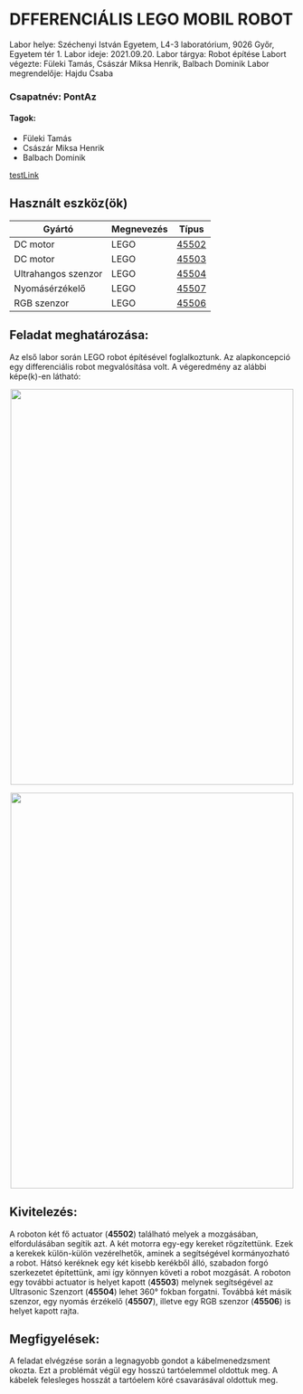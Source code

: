 # DFFERENCIÁLIS LEGO MOBIL ROBOT

Labor helye:				Széchenyi István Egyetem, L4-3 laboratórium,
9026 Győr, Egyetem tér 1.
Labor ideje:				2021.09.20.
Labor tárgya:			Robot építése
Labort végezte:			Füleki Tamás, Császár Miksa Henrik, Balbach Dominik
Labor megrendelője:		Hajdu Csaba
### Csapatnév: PontAz
#### Tagok:
<ul>
<li>Füleki Tamás</li>
<li>Császár Miksa Henrik</li>
<li>Balbach Dominik</li>
</ul>

[testLink](https://www.youtube.com/channel/UCJFZiqLMntJufDCHc6bQixg "TestLink")

## Használt eszköz(ök)

| Gyártó | Megnevezés  |  Típus |
| ------------ | ------------ | ------------ |
| DC motor | LEGO | [45502](https://www.lego.com/en-us/product/ev3-large-servo-motor-45502 "45502") |
| DC motor | LEGO | [45503](https://www.lego.com/en-us/product/ev3-medium-servo-motor-45503 "45503") |
| Ultrahangos szenzor | LEGO | [45504](https://www.lego.com/en-us/product/ev3-ultrasonic-sensor-45504 "45504") |
| Nyomásérzékelő | LEGO | [45507](https://www.lego.com/en-us/product/ev3-touch-sensor-45507 "45507") |
| RGB szenzor | LEGO | [45506](https://www.lego.com/en-us/product/ev3-color-sensor-45506 "45506") |

## Feladat meghatározása:
Az első labor során LEGO robot építésével foglalkoztunk. Az alapkoncepció egy differenciális robot megvalósítása volt. A végeredmény az alábbi képe(k)-en látható: 

<p align="center">
  <img width="500" height="700" src="https://github.com/robotlabor-education/PontAz/blob/main/image1.jpeg ">
</p>
<p align="center">
  <img width="500" height="700" src="https://github.com/robotlabor-education/PontAz/blob/main/image2.jpeg ">
</p>

## Kivitelezés:
A roboton két fő actuator (**45502**) található melyek a mozgásában, elfordulásában segítik azt. A két motorra egy-egy kereket rögzítettünk. Ezek a kerekek külön-külön vezérelhetők, aminek a segítségével kormányozható a robot. Hátsó keréknek egy két kisebb kerékből álló, szabadon forgó szerkezetet építettünk, ami így könnyen követi a robot mozgását. A roboton egy további actuator is helyet kapott (**45503**) melynek segítségével az Ultrasonic Szenzort (**45504**) lehet 360° fokban forgatni. Továbbá két másik szenzor, egy nyomás érzékelő (**45507**), illetve egy RGB szenzor (**45506**) is helyet kapott rajta.
## Megfigyelések:
A feladat elvégzése során a legnagyobb gondot a kábelmenedzsment okozta. Ezt a problémát végül egy hosszú tartóelemmel oldottuk meg. A kábelek felesleges hosszát a tartóelem köré csavarásával oldottuk meg.
